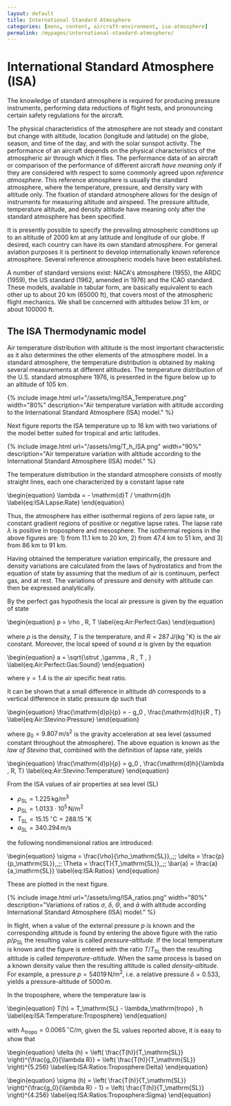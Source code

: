 ```yaml
---
layout: default
title: International Standard Atmosphere
categories: [menu, content, aircraft-environment, isa-atmosphere]
permalink: /mypages/international-standard-atmosphere/
---
```


# International Standard Atmosphere (ISA)

The knowledge of standard atmosphere is required for producing pressure instruments,
performing data reductions of flight tests, and pronouncing certain safety regulations
for the aircraft.

The physical characteristics of the atmosphere are not steady and constant but
change with altitude, location (longitude and latitude) on the globe, season, and
time of the day, and with the solar sunspot activity. The performance of an
aircraft depends on the physical characteristics of the atmospheric air through
which it flies. The performance data of an aircraft or comparison of the performance
of different aircraft *have meaning only* if they are considered with respect to
some commonly agreed upon *reference atmosphere*. This reference atmosphere
is usually the standard atmosphere, where the temperature, pressure, and
density vary with altitude only. The fixation of standard atmosphere allows for the
design of instruments for measuring altitude and airspeed. The pressure altitude,
temperature altitude, and density altitude have meaning only after the standard
atmosphere has been specified.

It is presently possible to specify the prevailing atmospheric conditions up to
an altitude of 2000 km at any latitude and longitude of our globe. If desired,
each country can have its own standard atmosphere. For general aviation purposes
it is pertinent to develop internationally known reference atmosphere. Several
reference atmospheric models have been established.

A number of standard versions exist: NACA's atmosphere (1955), the ARDC (1959),
the US standard (1962, amended in 1976) and the ICAO standard.
These models, available in tabular form, are basically equivalent to each other
up to about 20 km (65000&nbsp;ft), that covers most of the atmospheric flight mechanics.
We shall be concerned with altitudes below 31&nbsp;km, or about 100000&nbsp;ft.

## The ISA Thermodynamic model

Air temperature distribution with altitude is the most important characteristic as
it also determines the other elements of the atmosphere model. In a standard atmosphere, the
temperature distribution is obtained by making several measurements at different
altitudes. The temperature distribution of the U.S. standard atmosphere 1976, is
presented in the figure below up to an altitude of 105&nbsp;km.

{% include image.html
  url="/assets/img/ISA_Temperature.png"
  width="80%"
  description="Air temperature variation with altitude according to the
    International Standard Atmosphere (ISA) model."
  %}

Next figure reports the ISA temperature up to 16&nbsp;km with two variations of the
model better suited for tropical and artic latitudes.

{% include image.html
  url="/assets/img/T_h_ISA.png"
  width="90%"
  description="Air temperature variation with altitude according to the
    International Standard Atmosphere (ISA) model."
  %}


The temperature distribution in the standard atmosphere consists of mostly straight lines,
each one characterized by a constant lapse rate

\begin{equation}
\lambda = - \mathrm{d}T / \mathrm{d}h
\label{eq:ISA:Lapse:Rate}
\end{equation}

Thus, the atmosphere has either isothermal regions of zero lapse rate, or constant gradient
regions of positive or negative lapse rates. The lapse rate $\lambda$ is positive in troposphere
and mesosphere. The isothermal regions in the above figures are: 1) from 11.1&nbsp;km to 20 km,
2) from 47.4&nbsp;km to 51&nbsp;km, and 3) from 86&nbsp;km to 91&nbsp;km.

Having obtained the temperature variation empirically, the pressure and density
variations are calculated from the laws of hydrostatics and from the equation of state
by assuming that the medium of air is continuum, perfect gas, and at rest.
The variations of pressure and density with altitude can then be expressed analytically.

By the perfect gas hypothesis the local air pressure is given by the equation of state

\begin{equation}
p = \rho \, R\, T
\label{eq:Air:Perfect:Gas}
\end{equation}

where $\rho$ is the density, $T$ is the temperature, and
$R = 287\,\mathrm{J}/(\mathrm{kg}\,{}^\circ\mathrm{K})$ is the air constant.
Moreover, the local speed of sound $a$ is given by the equation

\begin{equation}
a = \sqrt{\strut \,\gamma \, R \, T \, }
\label{eq:Air:Perfect:Gas:Sound}
\end{equation}


where $\gamma = 1.4$ is the air specific heat ratio.

It can be shown that a small difference in altitude $\mathrm{d}h$ corresponds to a
vertical difference in static pressure $\mathrm{d}p$ such that

\begin{equation}
\frac{\mathrm{d}p}{p} = - g_0 \, \frac{\mathrm{d}h}{R \, T}
\label{eq:Air:Stevino:Pressure}
\end{equation}

where $g_0 = 9.807\,\mathrm{m/s}^2$ is the gravity acceleration at sea level (assumed constant
throughout the atmosphere).
The above equation is known as the *law of Stevino* that, combined with the definition of lapse rate,
yields

\begin{equation}
\frac{\mathrm{d}p}{p} = g_0 \, \frac{\mathrm{d}h}{\lambda \, R\, T}
\label{eq:Air:Stevino:Temperature}
\end{equation}

From the ISA values of air properties at sea level (SL)

- $\rho_\mathrm{SL} = 1.225\,\mathrm{kg}/\mathrm{m}^3$
- $p_\mathrm{SL} = 1.0133\cdot 10^5 \,\mathrm{N}/\mathrm{m}^2$
- $T_\mathrm{SL} = 15.15\,{}^\circ\mathrm{C} = 288.15\,{}^\circ\mathrm{K}$
- $a_\mathrm{SL} = 340.294\,\mathrm{m/s}$

the following nondimensional ratios are introduced:

\begin{equation}
\sigma = \frac{\rho}{\rho_\mathrm{SL}}\,,\;\;
\delta = \frac{p}{p_\mathrm{SL}}\,,\;\;
\Theta = \frac{T}{T_\mathrm{SL}}\,,\;\;
\bar{a} = \frac{a}{a_\mathrm{SL}}
\label{eq:ISA:Ratios}
\end{equation}

These are plotted in the next figure.

{% include image.html
  url="/assets/img/ISA_ratios.png"
  width="80%"
  description="Variations of ratios $\sigma$, $\delta$, $\Theta$, and $\bar{a}$ with altitude according
    International Standard Atmosphere (ISA) model."
  %}

In flight, when a value of the external pressure $p$ is known and the corresponding altitude is found
by entering the above figure with the ratio $p/p_\mathrm{SL}$ the resulting value is called
*pressure-altitude*. If the local temperature is known and the figure is entered with the ratio
$T/T_\mathrm{SL}$ then the resulting altitude is called *temperature-altitude*.
When the same process is based on a known density value then the resulting altitude is called
*density-altitude*.
For example, a pressure $p = 54019\,\mathrm{N}/\mathrm{m}^2$, i.e. a relative pressure
$\delta = 0.533$, yields a pressure-altitude of $5000\,\mathrm{m}$.

In the troposphere, where the temperature law is

\begin{equation}
T(h) = T_\mathrm{SL} - \lambda_\mathrm{tropo} \, h
\label{eq:ISA:Temperature:Troposphere}
\end{equation}

with $\lambda_\mathrm{tropo} = 0.0065\,{}^\circ\mathrm{C/m}$, given the SL values
reported above, it is easy to show that

\begin{equation}
\delta (h) = \left( \frac{T(h)}{T_\mathrm{SL}} \right)^{\frac{g_0}{\lambda R}}
  = \left( \frac{T(h)}{T_\mathrm{SL}} \right)^{5.256}
\label{eq:ISA:Ratios:Troposphere:Delta}
\end{equation}

\begin{equation}
\sigma (h) = \left( \frac{T(h)}{T_\mathrm{SL}} \right)^{\frac{g_0}{\lambda R} - 1}
  = \left( \frac{T(h)}{T_\mathrm{SL}} \right)^{4.256}
\label{eq:ISA:Ratios:Troposphere:Sigma}
\end{equation}
